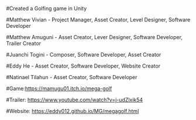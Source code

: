 #Created a Golfing game in Unity

#Matthew Vivian - Project Manager, Asset Creator, Level Designer, Software Developer

#Matthew Amuguni - Asset Creator, Lever Designer, Software Developer, Trailer Creator

#Juanchi Togini - Composer, Software Developer, Asset Creator

#Eddy He - Asset Creator, Software Developer, Website Creator

#Natinael Tilahun - Asset Creator, Software Developer




#Game:https://mamugu01.itch.io/mega-golf

#Trailer: https://www.youtube.com/watch?v=j-udZlxik54

#Website: https://eddy012.github.io/MG/megagolf.html
